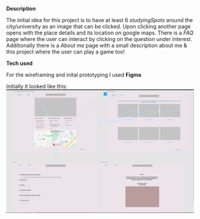 **Description**

  The initial idea for this project is to have at least 6 *studyingSpots* around the city/university as an image that can be clicked. 
Upon clicking another page opens with the place details and its location on google maps. There is a *FAQ* page where the user can interact by clicking on the question under interest. Additionally there is a *About me* page with a small description about me & this project where the user can play a game too! 

**Tech used** 

  For the wireframing and inital prototyping I used **Figma**

Initially it looked like this:
 ![](https://github.com/IngPatricia/studyingPlaces/blob/main/wireframe/wireframming%20.png)
